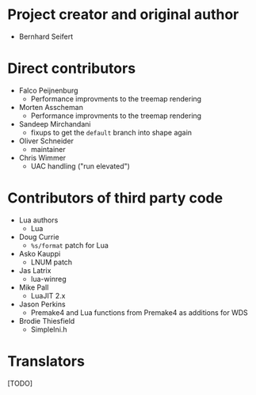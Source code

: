 # Project creator and original author

* Bernhard Seifert

# Direct contributors

* Falco Peijnenburg
    * Performance improvments to the treemap rendering
* Morten Asscheman
    * Performance improvments to the treemap rendering
* Sandeep Mirchandani
    * fixups to get the `default` branch into shape again
* Oliver Schneider
    * maintainer
* Chris Wimmer
    * UAC handling ("run elevated")

# Contributors of third party code

* Lua authors
    * Lua
* Doug Currie
    * `%s/format` patch for Lua
* Asko Kauppi
    * LNUM patch
* Jas Latrix
    * lua-winreg
* Mike Pall
    * LuaJIT 2.x
* Jason Perkins
    * Premake4 and Lua functions from Premake4 as additions for WDS
* Brodie Thiesfield
    * SimpleIni.h

# Translators

[TODO]
